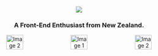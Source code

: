 <h1 align="center">
    <img src="https://readme-typing-svg.herokuapp.com?font=open+sans&weight=600&size=25&pause=1000&color=E9E9E9&height=40&lines=Welcome!+I'm+Danyil+Niemtsov" />
</h1>
<h3 align="center">A Front-End Enthusiast from New Zealand.</h3>

<p align="center" style="display: flex; justify-content: center;">
<img src="https://github.com/DanyilNiemtsov/DanyilNiemtsov/assets/142193142/ba5fb0e3-2557-4cce-a90d-5b4b486b1d6b"
        style="width: 30%; margin: 0 10px;" alt="Image 2">
    <img src="https://github.com/DanyilNiemtsov/DanyilNiemtsov/assets/142193142/80cf9d8b-1afe-472e-8e7c-76b838743340"
        style="width: 30%; margin: 0 10px;"
        alt="Image 1">
    <img src="https://github.com/DanyilNiemtsov/DanyilNiemtsov/assets/142193142/a9ae3cd4-1278-4cbb-81f2-134c38210108"
        style="width: 30%; margin: 0 10px;" alt="Image 2">
</p>



<p align="center"> <img src="https://skillicons.dev/icons?i=react,html,css,js,figma,firebase" alt=""></p>

